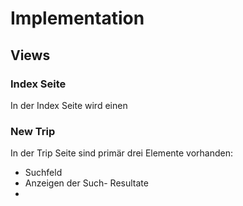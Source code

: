 # Implementation



## Views

### Index Seite
In der Index Seite wird einen 

### New Trip
In der Trip Seite sind primär drei Elemente vorhanden:  
* Suchfeld
* Anzeigen der Such-    Resultate
* 